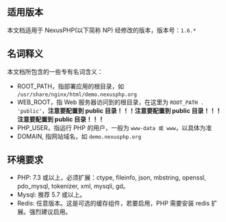 ## 适用版本

本文档适用于 NexusPHP(以下简称 NP) 经修改的版本，版本号：`1.6.*`

## 名词释义

本文档所包含的一些专有名词含义：
- ROOT_PATH，指部署应用的根目录，如 `/usr/share/nginx/html/demo.nexusphp.org`
- WEB_ROOT，指 Web 服务器访问到的根目录，在这里为 `ROOT_PATH . 'public'`，**注意要配置到 public 目录！！！注意要配置到 public 目录！！！注意要配置到 public 目录！！！**
- PHP_USER，指运行 PHP 的用户，一般为 `www-data 或 www`，以具体为准
- DOMAIN, 指网站域名，如 `demo.nexusphp.org`

## 环境要求

- PHP: 7.3 或以上，必须扩展：ctype, fileinfo, json, mbstring, openssl, pdo_mysql, tokenizer, xml, mysqli, gd。
- Mysql: 推荐 5.7 或以上。
- Redis: 任意版本。这是可选的缓存组件，若要启用，PHP 需要安装 redis 扩展。强烈建议启用。



